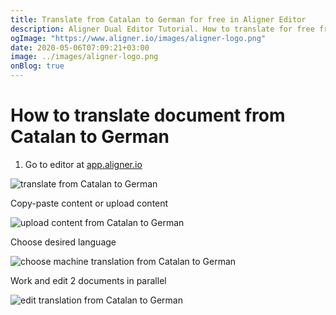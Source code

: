 ```yaml
---
title: Translate from Catalan to German for free in Aligner Editor
description: Aligner Dual Editor Tutorial. How to translate for free from Catalan to German. Aligner is multilingual document management platform. 
ogImage: "https://www.aligner.io/images/aligner-logo.png"
date: 2020-05-06T07:09:21+03:00
image: ../images/aligner-logo.png
onBlog: true
---
```


# How to translate document from Catalan to German

1. Go to editor at [app.aligner.io](https://app.aligner.io "Aligner App web page")

![translate from Catalan to German](../aligner-blank-editor.png "translate from Catalan to German")

Copy-paste content or upload content

![upload content from Catalan to German](../aligner-uploaded-document.png "upload content from Catalan to German")

Choose desired language

![choose machine translation from Catalan to German](../aligner-language-dropdown.png "choose machine translation from Catalan to German")

Work and edit 2 documents in parallel

![edit translation from Catalan to German](../aligner-double-sitded-editor.png "edit translation from Catalan to German")

